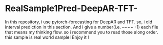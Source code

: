 # RealSample1Pred-DeepAR-TFT-
In this repository, i use pytorch-forecasting for DeepAR and TFT. so, i did interval prediction in this section.
And i give a number(i.e. ~~~~ -1) each file that means my thinking flow. so i recommend you to read those along order.
this sample is real world sample!
Enjoy it !
